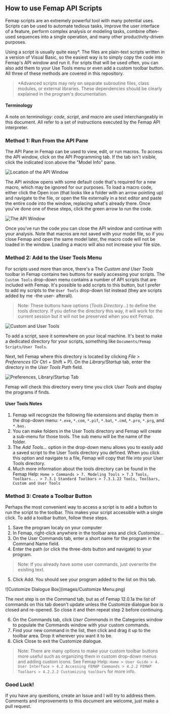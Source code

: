 ## How to use Femap API Scripts

Femap scripts are an extremely powerful tool with many potential uses. Scripts can be used to automate tedious tasks, improve the user interface of a feature, perform complex analysis or modeling tasks, combine often-used sequences into a single operation, and many other productivity-driven purposes.

Using a script is usually quite easy\*. The files are plain-text scripts written in a version of Visual Basic, so the easiest way is to simply copy the code into Femap's API window and run it. For sripts that will be used often, you can also add them to your Use Tools menu or even add a custom toolbar button. All three of these methods are covered in this repository.
>\*Advanced scripts may rely on separate subroutine files, class modules, or external libraries. These dependencies should be clearly explained in the program's documentation.


#### Terminology
A note on terminology: *code*, *script*, and *macro* are used interchangeably in this document. All refer to a set of instructions executed by the Femap API interpreter.

### Method 1:  Run From the API Pane
The API Pane in Femap can be used to view, edit, or run macros. To access the API window, click on the API Programming tab. If the tab isn't visible, click the indicated icon above the "Model Info" pane.

![Location of the API Window](images/API_tab.png)

The API window opens with some default code that's required for a new macro, which may be ignored for our purposes. To load a macro code, either click the Open icon (that looks like a folder with an arrow pointing up) and navigate to the file, or open the file externally in a text editor and paste the entire code into the window, replacing what's already there. Once you've done one of these steps, click the green arrow to run the code.

![The API Window](images/API_window.png)

Once you've run the code you can close the API window and continue with your analysis. Note that macros are not saved with your model file, so if you close Femap and open the same model later, the macro code will not be loaded in the window. Loading a macro will also not increase your file size.

### Method 2:  Add to the User Tools Menu
For scripts used more than once, there's a  The _Custom and User Tools_ toolbar in Femap contains two buttons for easily accessing your scripts. The `Custom Tools` drop-down menu contains a number of API scripts that are included with Femap. It's possible to add scripts to this button, but I prefer to add my scripts to the `User Tools` drop-down list instead (they are scripts added by me -the user- afterall).
>Note: These buttons have options (_Tools Directory..._) to define the tools directory. If you define the directory this way, it will work for the current session but it will not be preserved when you exit Femap.

![Custom and User Tools](images/Tools_buttons.png)

To add a script, save it somewhere on your local machine. It's best to make a dedicated directory for your scripts, something like `Documents/Femap Scripts/User Tools`.

Next, tell Femap where this directory is located by clicking _File_ > _Preferences_ (Or Ctrl + Shift + P). On the _Library/Startup_ tab, enter the directory in the _User Tools Path_ field.

![Preferences, Library/Startup Tab](images/Preferences.png)

Femap will check this directory every time you click _User Tools_ and display the programs if finds.

#### User Tools Notes
1.  Femap will recognize the following file extensions and display them in the drop-down menu:  `*.exe`, `*.com`, `*.pif`, `*.bat`, `*.cmd`, `*.pro`, `*.prg`, and `*.bas.`
2.  You can make folders in the User Tools directory and Femap will create a sub-menu for those tools. The sub menu will be the name of the folder.
3.  The _Add Tools..._ option in the drop-down menu allows you to easily add a saved script to the User Tools directory you defined. When you click this option and navigate to a file, Femap will copy that file into your User Tools directory.
4.  Much more information about the tools directory can be found in the Femap Help: `Home > Commands > 7. Modeling Tools > 7.3 Tools, Toolbars... > 7.3.1 Standard Toolbars > 7.3.1.22 Tools, Toolbars, Custom and User Tools`

### Method 3:  Create a Toolbar Button
Perhaps the most convenient way to access a script is to add a button to run the script to the toolbar. This makes your script accessible with a single click. To add a toolbar button, follow these steps.
1.  Save the program localy on your computer
2.  In Femap, right-click anywhere in the toolbar area and click _Customize..._
3.  On the User Commands tab, enter a short name for the program in the Command Name field.
4.  Enter the path (or click the three-dots button and navigate) to your program.
>Note:  If you already have some user commands, just overwrite the existing text.
5.  Click Add. You should see your program added to the list on this tab.

![Customize Dialogue Box](images/Customize Menu.png)

The next step is on the Command tab, but as of Femap 12.0.1a the list of commands on this tab doesn't update unless the Customize dialogue box is closed and re-opened. So close it and then repeat step 2 before continuing.

6.  On the Commands tab, click _User Commands_ in the Categories window to populate the Commands window with your custom commands.
7.  Find your new command in the list, then click and drag it up to the toolbar area. Drop it wherever you want it to be.
8.  Click Close to exit the Customize dialogue.

>Note:  There are many options to make your custom toolbar buttons more useful such as organizing them in custom drop-down menus and adding custom icons. See Femap Help: `Home > User Guide > 4. User Interface > 4.2 Accessing FEMAP Commands > 4.2.2 FEMAP Toolbars > 4.2.2.2 Customizing toolbars` for more info.

### Good Luck!
If you have any questions, create an Issue and I will try to address them. Comments and improvements to this document are welcome, just make a pull request.
